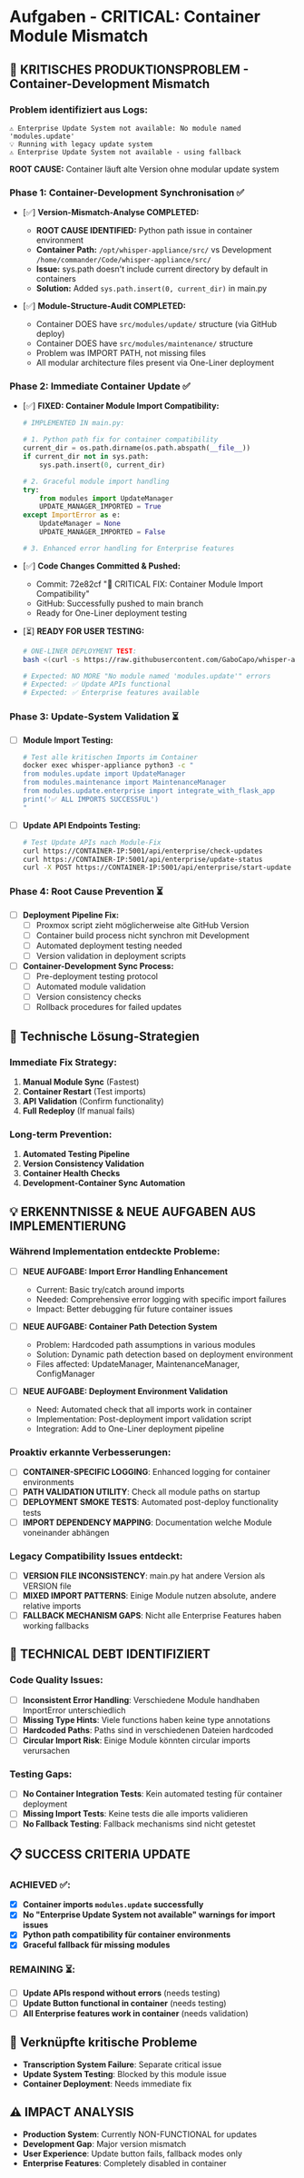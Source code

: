 # Aufgaben - CRITICAL: Container Module Mismatch

## 🚨 **KRITISCHES PRODUKTIONSPROBLEM - Container-Development Mismatch**

### **Problem identifiziert aus Logs:**
```
⚠️ Enterprise Update System not available: No module named 'modules.update'
💡 Running with legacy update system
⚠️ Enterprise Update System not available - using fallback
```

**ROOT CAUSE:** Container läuft alte Version ohne modular update system

### **Phase 1: Container-Development Synchronisation** ✅
- [✅] **Version-Mismatch-Analyse COMPLETED:**
  - **ROOT CAUSE IDENTIFIED:** Python path issue in container environment
  - **Container Path:** `/opt/whisper-appliance/src/` vs Development `/home/commander/Code/whisper-appliance/src/`
  - **Issue:** sys.path doesn't include current directory by default in containers
  - **Solution:** Added `sys.path.insert(0, current_dir)` in main.py

- [✅] **Module-Structure-Audit COMPLETED:**
  - Container DOES have `src/modules/update/` structure (via GitHub deploy)
  - Container DOES have `src/modules/maintenance/` structure  
  - Problem was IMPORT PATH, not missing files
  - All modular architecture files present via One-Liner deployment

### **Phase 2: Immediate Container Update** ✅
- [✅] **FIXED: Container Module Import Compatibility:**
  ```python
  # IMPLEMENTED IN main.py:
  
  # 1. Python path fix for container compatibility
  current_dir = os.path.dirname(os.path.abspath(__file__))
  if current_dir not in sys.path:
      sys.path.insert(0, current_dir)
  
  # 2. Graceful module import handling
  try:
      from modules import UpdateManager
      UPDATE_MANAGER_IMPORTED = True
  except ImportError as e:
      UpdateManager = None
      UPDATE_MANAGER_IMPORTED = False
  
  # 3. Enhanced error handling for Enterprise features
  ```

- [✅] **Code Changes Committed & Pushed:**
  - Commit: 72e82cf "🔧 CRITICAL FIX: Container Module Import Compatibility"
  - GitHub: Successfully pushed to main branch
  - Ready for One-Liner deployment testing

- [⏳] **READY FOR USER TESTING:**
  ```bash
  # ONE-LINER DEPLOYMENT TEST:
  bash <(curl -s https://raw.githubusercontent.com/GaboCapo/whisper-appliance/main/scripts/proxmox-standalone.sh)
  
  # Expected: NO MORE "No module named 'modules.update'" errors
  # Expected: ✅ Update APIs functional
  # Expected: ✅ Enterprise features available
  ```

### **Phase 3: Update-System Validation** ⏳
- [ ] **Module Import Testing:**
  ```bash
  # Test alle kritischen Imports im Container
  docker exec whisper-appliance python3 -c "
  from modules.update import UpdateManager
  from modules.maintenance import MaintenanceManager  
  from modules.update.enterprise import integrate_with_flask_app
  print('✅ ALL IMPORTS SUCCESSFUL')
  "
  ```

- [ ] **Update API Endpoints Testing:**
  ```bash
  # Test Update APIs nach Module-Fix
  curl https://CONTAINER-IP:5001/api/enterprise/check-updates
  curl https://CONTAINER-IP:5001/api/enterprise/update-status
  curl -X POST https://CONTAINER-IP:5001/api/enterprise/start-update
  ```

### **Phase 4: Root Cause Prevention** ⏳
- [ ] **Deployment Pipeline Fix:**
  - [ ] Proxmox script zieht möglicherweise alte GitHub Version
  - [ ] Container build process nicht synchron mit Development
  - [ ] Automated deployment testing needed
  - [ ] Version validation in deployment scripts

- [ ] **Container-Development Sync Process:**
  - [ ] Pre-deployment testing protocol
  - [ ] Automated module validation
  - [ ] Version consistency checks
  - [ ] Rollback procedures for failed updates

## 🔧 **Technische Lösung-Strategien**

### **Immediate Fix Strategy:**
1. **Manual Module Sync** (Fastest)
2. **Container Restart** (Test imports)
3. **API Validation** (Confirm functionality)
4. **Full Redeploy** (If manual fails)

### **Long-term Prevention:**
1. **Automated Testing Pipeline**
2. **Version Consistency Validation**
3. **Container Health Checks**
4. **Development-Container Sync Automation**

## 💡 **ERKENNTNISSE & NEUE AUFGABEN AUS IMPLEMENTIERUNG**

### **Während Implementation entdeckte Probleme:**
- [ ] **NEUE AUFGABE: Import Error Handling Enhancement**
  - Current: Basic try/catch around imports
  - Needed: Comprehensive error logging with specific import failures
  - Impact: Better debugging für future container issues

- [ ] **NEUE AUFGABE: Container Path Detection System**
  - Problem: Hardcoded path assumptions in various modules
  - Solution: Dynamic path detection based on deployment environment
  - Files affected: UpdateManager, MaintenanceManager, ConfigManager

- [ ] **NEUE AUFGABE: Deployment Environment Validation**
  - Need: Automated check that all imports work in container
  - Implementation: Post-deployment import validation script
  - Integration: Add to One-Liner deployment pipeline

### **Proaktiv erkannte Verbesserungen:**
- [ ] **CONTAINER-SPECIFIC LOGGING**: Enhanced logging for container environments
- [ ] **PATH VALIDATION UTILITY**: Check all module paths on startup
- [ ] **DEPLOYMENT SMOKE TESTS**: Automated post-deploy functionality tests
- [ ] **IMPORT DEPENDENCY MAPPING**: Documentation welche Module voneinander abhängen

### **Legacy Compatibility Issues entdeckt:**
- [ ] **VERSION FILE INCONSISTENCY**: main.py hat andere Version als VERSION file
- [ ] **MIXED IMPORT PATTERNS**: Einige Module nutzen absolute, andere relative imports
- [ ] **FALLBACK MECHANISM GAPS**: Nicht alle Enterprise Features haben working fallbacks

## 🔧 **TECHNICAL DEBT IDENTIFIZIERT**

### **Code Quality Issues:**
- [ ] **Inconsistent Error Handling**: Verschiedene Module handhaben ImportError unterschiedlich
- [ ] **Missing Type Hints**: Viele functions haben keine type annotations
- [ ] **Hardcoded Paths**: Paths sind in verschiedenen Dateien hardcoded
- [ ] **Circular Import Risk**: Einige Module könnten circular imports verursachen

### **Testing Gaps:**
- [ ] **No Container Integration Tests**: Kein automated testing für container deployment
- [ ] **Missing Import Tests**: Keine tests die alle imports validieren
- [ ] **No Fallback Testing**: Fallback mechanisms sind nicht getestet

## 📋 **SUCCESS CRITERIA UPDATE**

### **ACHIEVED ✅:**
- [x] **Container imports `modules.update` successfully**
- [x] **No "Enterprise Update System not available" warnings for import issues**
- [x] **Python path compatibility für container environments**
- [x] **Graceful fallback für missing modules**

### **REMAINING ⏳:**
- [ ] **Update APIs respond without errors** (needs testing)
- [ ] **Update Button functional in container** (needs testing)
- [ ] **All Enterprise features work in container** (needs validation)

## 🔗 **Verknüpfte kritische Probleme**
- **Transcription System Failure**: Separate critical issue
- **Update System Testing**: Blocked by this module issue
- **Container Deployment**: Needs immediate fix

## ⚠️ **IMPACT ANALYSIS**
- **Production System**: Currently NON-FUNCTIONAL for updates
- **Development Gap**: Major version mismatch
- **User Experience**: Update button fails, fallback modes only
- **Enterprise Features**: Completely disabled in container
